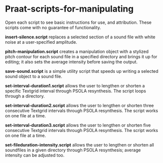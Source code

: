 # Praat-scripts-for-manipulating
Open each script to see basic instructions for use, and attribution. These scripts come with no guarantee of functionality.

**insert-silence.script** replaces a selected section of a sound file with white noise at a user-specified amplitude.

**pitch-manipulation.script** creates a manipulation object with a stylized pitch contour for each sound file in a specified directory and brings it up for editing; it also sets the average intensity before saving the output. 

**save-sound.script** is a simple utility script that speeds up writing a selected sound object to a sound file.

**set-interval-duration1.script** allows the user to lengthen or shorten a specific Textgrid interval through PSOLA resynthesis. The script loops through a directory.

**set-interval-duration2.script** allows the user to lengthen or shorten three consecutive Textgrid intervals through PSOLA resynthesis. The script works on one file at a time.

**set-interval-duration3.script** allows the user to lengthen or shorten five consecutive Textgrid intervals through PSOLA resynthesis. The script works on one file at a time.

**set-fileduration-intensity.script** allows the user to lengthen or shorten all soundfiles in a given directory through PSOLA resynthesis; average intensity can be adjusted too.

